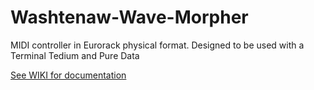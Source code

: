 # Washtenaw-Wave-Morpher
MIDI controller in Eurorack physical format. Designed to be used with a Terminal Tedium and Pure Data

[See WIKI for documentation](https://github.com/NorthCoastModularCollective/Washtenaw-Wave-Morpher/wiki)
